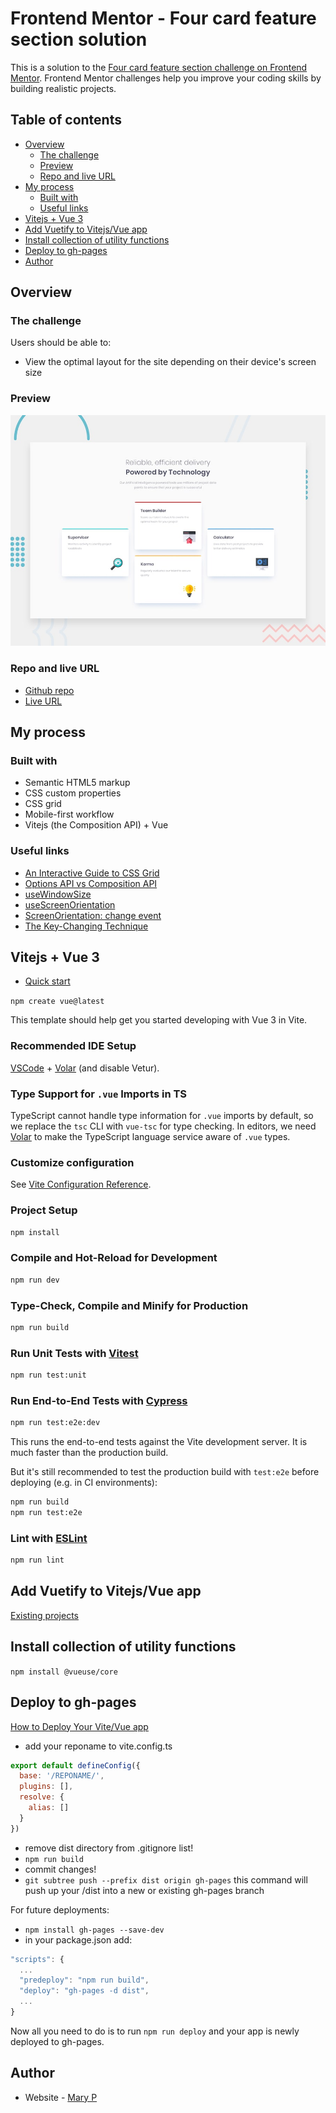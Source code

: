 # Frontend Mentor - Four card feature section solution

This is a solution to the [Four card feature section challenge on Frontend Mentor](https://www.frontendmentor.io/challenges/four-card-feature-section-weK1eFYK). Frontend Mentor challenges help you improve your coding skills by building realistic projects.

## Table of contents

- [Overview](#overview)
  - [The challenge](#the-challenge)
  - [Preview](#preview)
  - [Repo and live URL](#repo-and-live-URL)
- [My process](#my-process)
  - [Built with](#built-with)
  - [Useful links](#useful-links)
- [Vitejs + Vue 3](#vitejs--vue-3)
- [Add Vuetify to Vitejs/Vue app](#add-vuetify-to-vitejsvue-app)
- [Install collection of utility functions](#install-collection-of-utility-functions)
- [Deploy to gh-pages](#deploy-to-gh-pages)
- [Author](#author)

## Overview

### The challenge

Users should be able to:

- View the optimal layout for the site depending on their device's screen size

### Preview

![](./design/desktop-preview.jpg)

### Repo and live URL

- [Github repo](https://github.com:Mary2021/four-card-feature-section.git)
- [Live URL](https://mary2021.github.io/four-card-feature-section/)

## My process

### Built with

- Semantic HTML5 markup
- CSS custom properties
- CSS grid
- Mobile-first workflow
- Vitejs (the Composition API) + Vue

### Useful links

- [An Interactive Guide to CSS Grid](https://www.joshwcomeau.com/css/interactive-guide-to-grid/#alignment-9)
- [Options API vs Composition API](https://vueschool.io/articles/vuejs-tutorials/options-api-vs-composition-api/)
- [useWindowSize](https://vueuse.org/core/useWindowSize/)
- [useScreenOrientation](https://vueuse.org/core/useScreenOrientation/)
- [ScreenOrientation: change event](https://developer.mozilla.org/en-US/docs/Web/API/ScreenOrientation/change_event)
- [The Key-Changing Technique](https://michaelnthiessen.com/force-re-render/)

## Vitejs + Vue 3

- [Quick start](https://vuejs.org/guide/quick-start.html)

`npm create vue@latest`

This template should help get you started developing with Vue 3 in Vite.

### Recommended IDE Setup

[VSCode](https://code.visualstudio.com/) + [Volar](https://marketplace.visualstudio.com/items?itemName=Vue.volar) (and disable Vetur).

### Type Support for `.vue` Imports in TS

TypeScript cannot handle type information for `.vue` imports by default, so we replace the `tsc` CLI with `vue-tsc` for type checking. In editors, we need [Volar](https://marketplace.visualstudio.com/items?itemName=Vue.volar) to make the TypeScript language service aware of `.vue` types.

### Customize configuration

See [Vite Configuration Reference](https://vitejs.dev/config/).

### Project Setup

```sh
npm install
```

### Compile and Hot-Reload for Development

```sh
npm run dev
```

### Type-Check, Compile and Minify for Production

```sh
npm run build
```

### Run Unit Tests with [Vitest](https://vitest.dev/)

```sh
npm run test:unit
```

### Run End-to-End Tests with [Cypress](https://www.cypress.io/)

```sh
npm run test:e2e:dev
```

This runs the end-to-end tests against the Vite development server.
It is much faster than the production build.

But it's still recommended to test the production build with `test:e2e` before deploying (e.g. in CI environments):

```sh
npm run build
npm run test:e2e
```

### Lint with [ESLint](https://eslint.org/)

```sh
npm run lint
```

## Add Vuetify to Vitejs/Vue app

[Existing projects](https://vuetifyjs.com/en/getting-started/installation/#existing-projects)

## Install collection of utility functions

`npm install @vueuse/core`

## Deploy to gh-pages

[How to Deploy Your Vite/Vue app](https://mkay11.medium.com/how-to-deploy-your-vite-vue-3-application-in-github-pages-2023-2b842f50576a)

- add your reponame to vite.config.ts

```javascript
export default defineConfig({
  base: '/REPONAME/',
  plugins: [],
  resolve: {
    alias: []
  }
})
```

- remove dist directory from .gitignore list!
- `npm run build`
- commit changes!
- `git subtree push --prefix dist origin gh-pages` this command will push up your /dist into a new or existing gh-pages branch

For future deployments:

- `npm install gh-pages --save-dev`
- in your package.json add:

```javascript
"scripts": {
  ...
  "predeploy": "npm run build",
  "deploy": "gh-pages -d dist",
  ...
}
```

Now all you need to do is to run `npm run deploy` and your app is newly deployed to gh-pages.

## Author

- Website - [Mary P](https://github.com/Mary2021)
